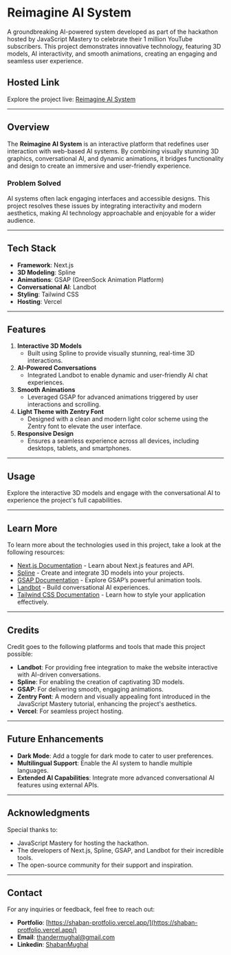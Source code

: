# Reimagine AI System

A groundbreaking AI-powered system developed as part of the hackathon hosted by JavaScript Mastery to celebrate their 1 million YouTube subscribers. This project demonstrates innovative technology, featuring 3D models, AI interactivity, and smooth animations, creating an engaging and seamless user experience.

## Hosted Link

Explore the project live: [Reimagine AI System](https://robot-ai.vercel.app/)

---

## Overview

The **Reimagine AI System** is an interactive platform that redefines user interaction with web-based AI systems. By combining visually stunning 3D graphics, conversational AI, and dynamic animations, it bridges functionality and design to create an immersive and user-friendly experience.

### Problem Solved

AI systems often lack engaging interfaces and accessible designs. This project resolves these issues by integrating interactivity and modern aesthetics, making AI technology approachable and enjoyable for a wider audience.

---

## Tech Stack

- **Framework**: Next.js
- **3D Modeling**: Spline
- **Animations**: GSAP (GreenSock Animation Platform)
- **Conversational AI**: Landbot
- **Styling**: Tailwind CSS
- **Hosting**: Vercel

---

## Features

1. **Interactive 3D Models**
   - Built using Spline to provide visually stunning, real-time 3D interactions.
2. **AI-Powered Conversations**
   - Integrated Landbot to enable dynamic and user-friendly AI chat experiences.
3. **Smooth Animations**
   - Leveraged GSAP for advanced animations triggered by user interactions and scrolling.
4. **Light Theme with Zentry Font**
   - Designed with a clean and modern light color scheme using the Zentry font to elevate the user interface.
5. **Responsive Design**
   - Ensures a seamless experience across all devices, including desktops, tablets, and smartphones.

---

## Usage

Explore the interactive 3D models and engage with the conversational AI to experience the project's full capabilities.

---

## Learn More

To learn more about the technologies used in this project, take a look at the following resources:

- [Next.js Documentation](https://nextjs.org/docs) - Learn about Next.js features and API.
- [Spline](https://spline.design/) - Create and integrate 3D models into your projects.
- [GSAP Documentation](https://greensock.com/docs/) - Explore GSAP’s powerful animation tools.
- [Landbot](https://landbot.io/) - Build conversational AI experiences.
- [Tailwind CSS Documentation](https://tailwindcss.com/docs) - Learn how to style your application effectively.

---

## Credits

Credit goes to the following platforms and tools that made this project possible:

- **Landbot**: For providing free integration to make the website interactive with AI-driven conversations.
- **Spline**: For enabling the creation of captivating 3D models.
- **GSAP**: For delivering smooth, engaging animations.
- **Zentry Font**: A modern and visually appealing font introduced in the JavaScript Mastery tutorial, enhancing the project's aesthetics.
- **Vercel**: For seamless project hosting.

---

## Future Enhancements

- **Dark Mode**: Add a toggle for dark mode to cater to user preferences.
- **Multilingual Support**: Enable the AI system to handle multiple languages.
- **Extended AI Capabilities**: Integrate more advanced conversational AI features using external APIs.

---

## Acknowledgments

Special thanks to:

- JavaScript Mastery for hosting the hackathon.
- The developers of Next.js, Spline, GSAP, and Landbot for their incredible tools.
- The open-source community for their support and inspiration.

---

## Contact

For any inquiries or feedback, feel free to reach out:

- **Portfolio**: [https://shaban-protfolio.vercel.app/](https://shaban-protfolio.vercel.app/)
- **Email**: [thandermughal@gmail.com](mailto:thandermughal@gmail.com)
- **Linkedin**: [ShabanMughal](https://www.linkedin.com/in/shaban-mughal-27386a2a9)

